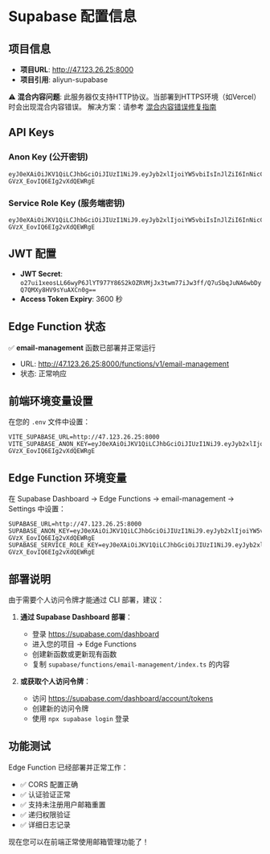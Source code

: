 # Supabase 配置信息

## 项目信息
- **项目URL**: http://47.123.26.25:8000
- **项目引用**: aliyun-supabase

⚠️ **混合内容问题**: 此服务器仅支持HTTP协议。当部署到HTTPS环境（如Vercel）时会出现混合内容错误。
解决方案：请参考 [混合内容错误修复指南](./MIXED_CONTENT_ERROR_FIX.md)

## API Keys

### Anon Key (公开密钥)
```
eyJ0eXAiOiJKV1QiLCJhbGciOiJIUzI1NiJ9.eyJyb2xlIjoiYW5vbiIsInJlZiI6InNicC04b2gxOG0wM2hiYjA4N3RhIiwiaXNzIjoic3VwYWJhc2UiLCJpYXQiOjE3NTU0MjI4MjEsImV4cCI6MjA3MDk5ODgyMX0.TMNhVSwNgrJHxRKQnV-GVzX_EovIQ6EIg2vXdQEWRgE
```

### Service Role Key (服务端密钥)
```
eyJ0eXAiOiJKV1QiLCJhbGciOiJIUzI1NiJ9.eyJyb2xlIjoiYW5vbiIsInJlZiI6InNicC04b2gxOG0wM2hiYjA4N3RhIiwiaXNzIjoic3VwYWJhc2UiLCJpYXQiOjE3NTU0MjI4MjEsImV4cCI6MjA3MDk5ODgyMX0.TMNhVSwNgrJHxRKQnV-GVzX_EovIQ6EIg2vXdQEWRgE
```

## JWT 配置
- **JWT Secret**: `o27ui1xeosLL66wyP6JlYT977Y86S2kOZRVMjJx3twm77iJw3ff/Q7uSbqJuNA6wbDyQ7QMXy8HV9sYuAXCn0g==`
- **Access Token Expiry**: 3600 秒

## Edge Function 状态
✅ **email-management** 函数已部署并正常运行
- URL: http://47.123.26.25:8000/functions/v1/email-management
- 状态: 正常响应

## 前端环境变量设置

在您的 `.env` 文件中设置：
```env
VITE_SUPABASE_URL=http://47.123.26.25:8000
VITE_SUPABASE_ANON_KEY=eyJ0eXAiOiJKV1QiLCJhbGciOiJIUzI1NiJ9.eyJyb2xlIjoiYW5vbiIsInJlZiI6InNicC04b2gxOG0wM2hiYjA4N3RhIiwiaXNzIjoic3VwYWJhc2UiLCJpYXQiOjE3NTU0MjI4MjEsImV4cCI6MjA3MDk5ODgyMX0.TMNhVSwNgrJHxRKQnV-GVzX_EovIQ6EIg2vXdQEWRgE
```

## Edge Function 环境变量

在 Supabase Dashboard → Edge Functions → email-management → Settings 中设置：
```
SUPABASE_URL=http://47.123.26.25:8000
SUPABASE_ANON_KEY=eyJ0eXAiOiJKV1QiLCJhbGciOiJIUzI1NiJ9.eyJyb2xlIjoiYW5vbiIsInJlZiI6InNicC04b2gxOG0wM2hiYjA4N3RhIiwiaXNzIjoic3VwYWJhc2UiLCJpYXQiOjE3NTU0MjI4MjEsImV4cCI6MjA3MDk5ODgyMX0.TMNhVSwNgrJHxRKQnV-GVzX_EovIQ6EIg2vXdQEWRgE
SUPABASE_SERVICE_ROLE_KEY=eyJ0eXAiOiJKV1QiLCJhbGciOiJIUzI1NiJ9.eyJyb2xlIjoiYW5vbiIsInJlZiI6InNicC04b2gxOG0wM2hiYjA4N3RhIiwiaXNzIjoic3VwYWJhc2UiLCJpYXQiOjE3NTU0MjI4MjEsImV4cCI6MjA3MDk5ODgyMX0.TMNhVSwNgrJHxRKQnV-GVzX_EovIQ6EIg2vXdQEWRgE
```

## 部署说明

由于需要个人访问令牌才能通过 CLI 部署，建议：

1. **通过 Supabase Dashboard 部署**：
   - 登录 https://supabase.com/dashboard
   - 进入您的项目 → Edge Functions
   - 创建新函数或更新现有函数
   - 复制 `supabase/functions/email-management/index.ts` 的内容

2. **或获取个人访问令牌**：
   - 访问 https://supabase.com/dashboard/account/tokens
   - 创建新的访问令牌
   - 使用 `npx supabase login` 登录

## 功能测试

Edge Function 已经部署并正常工作：
- ✅ CORS 配置正确
- ✅ 认证验证正常
- ✅ 支持未注册用户邮箱重置
- ✅ 递归权限验证
- ✅ 详细日志记录

现在您可以在前端正常使用邮箱管理功能了！ 